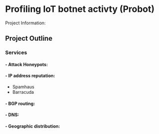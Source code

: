 # Profiling IoT botnet activty (Probot)
Project Information:
## Project Outline
### Services
#### - Attack Honeypots:
#### - IP address reputation:
- Spamhaus
- Barracuda
#### - BGP routing:
#### - DNS:
#### - Geographic distribution:
